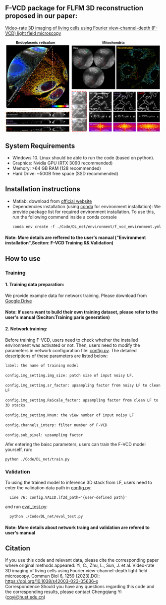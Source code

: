

## F-VCD package for FLFM 3D reconstruction proposed in our paper:

[Video-rate 3D imaging of living cells using Fourier view-channel-depth (F-VCD) light field microscopy](https://doi.org/10.1038/s42003-023-05636-x)


![Example](./example/example.png)




## System Requirements

- Windows 10. Linux should be able to run the code (based on python).
- Graphics: Nvidia GPU (RTX 3090 recommended)
- Memory: >64 GB RAM (128 recommended)
- Hard Drive: ~50GB free space (SSD recommended)



## Installation instructions

- Matlab: download from [official website](https://www.mathworks.com)
- Dependencies installation (using [conda](https://docs.conda.io/en/latest/) for environment installation):
  We provide package list for required environment installation. To use this, run the following commend inside a conda console
  ```
  conda env create -f ./Code/DL_net/environment/f_vcd_environment.yml
  ```



#### Note: More details are reffered to the user's manual ("Environment installation",Seciton: F-VCD Training && Validation)



## How to use
### Training
   #### 1. Training data preparation: ####
  We provide example data for network training. Please download from [Google Drive](https://drive.google.com/drive/folders/14GvVi1PoLsYONBUv94tPcSDEz0BZEo3f)
#### Note: If users want to build their own training dataset, please refer to the user's manual (Seciton:Training paris generation)
   #### 2. Network training: ####
Before training F-VCD, users need to check whether the installed environment was activated or not. Then, users need to modify the parameters in network configuration file: [config.py](./Code/DL_net/config.py). The detailed descriptions of these parameters are listed below:
  ```
label: the name of training model

config.img_setting.img_size: patch size of input noisy LF.

config.img_setting.sr_factor: upsampling factor from noisy LF to clean LF

config.img_setting.ReScale_factor: upsampling factor from clean LF to 3D stacks

config.img_setting.Nnum: the view number of input noisy LF

config.channels_interp: filter number of F-VCD

config.sub_pixel: upsampling factor
  ```
Afer entering the baisc parameters, users can train the F-VCD model yourself, run:
  ```
  python ./Code/DL_net/train.py
  ```
### Validation
To using the trained model to inference 3D stack from LF, users need to enter the validation data path in [config.py](./Code/DL_net/config.py):
  ```
    Line 76: config.VALID.lf2d_path='{user-defined path}'
  ```
and run [eval_test.py](./Code/DL_net/config.py):
  ```
    python ./Code/DL_net/eval_test.py
  ```


#### Note: More details about network traing and validation are refered to user's manual

## Citation

If you use this code and relevant data, please cite the corresponding paper where original methods appeared: Yi, C., Zhu, L., Sun, J. et al. Video-rate 3D imaging of living cells using Fourier view-channel-depth light field microscopy. Commun Biol 6, 1259 (2023).DOI: https://doi.org/10.1038/s42003-023-05636-x
\
Correspondence
Should you have any questions regarding this code and the corresponding results, please contact Chengqiang Yi (cqyi@hust.edu.cn)
